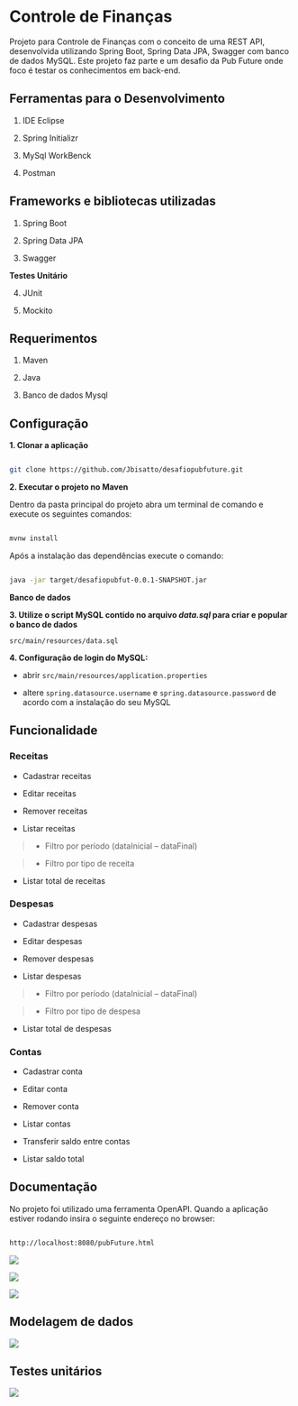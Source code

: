 # Controle de Finanças 

  

Projeto para Controle de Finanças com o conceito de uma REST API, desenvolvida utilizando Spring Boot, Spring Data JPA, Swagger com banco de dados MySQL. Este projeto faz parte e um desafio da Pub Future onde foco é testar os conhecimentos em back-end.  

  

## Ferramentas para o Desenvolvimento 

  

1. IDE Eclipse 

  

2. Spring Initializr 

  

3. MySql WorkBenck 

  

4. Postman 

  

## Frameworks e bibliotecas utilizadas 

  

1. Spring Boot 

  

2. Spring Data JPA 

  

3. Swagger 

  

**Testes Unitário** 

  

4. JUnit 

5. Mockito


## Requerimentos 

  

1. Maven 

  

2. Java 

  

3. Banco de dados Mysql 

  
  

## Configuração 

  

**1. Clonar a aplicação** 

  

```bash 

git clone https://github.com/Jbisatto/desafiopubfuture.git 

``` 

**2. Executar o projeto no Maven** 

  

Dentro da pasta principal do projeto abra um terminal de comando e execute os seguintes comandos: 

```bash 

mvnw install 

``` 

Após a instalação das dependências execute o comando:   

  

```bash 

java -jar target/desafiopubfut-0.0.1-SNAPSHOT.jar 

``` 

  

**Banco de dados** 

  

**3. Utilize o script MySQL contido no arquivo _data.sql_ para criar e popular o banco de dados** 

  

  `src/main/resources/data.sql` 

   

**4. Configuração de login do MySQL:** 

  

+ abrir `src/main/resources/application.properties` 

  

+ altere `spring.datasource.username` e `spring.datasource.password`  de acordo com a instalação do seu MySQL 

  

  

## Funcionalidade 

  

### Receitas 

  

*  Cadastrar receitas 

*  Editar receitas 

  

*  Remover receitas 

  

*  Listar receitas 

  >*  Filtro por período (dataInicial – dataFinal) 

  >*  Filtro por tipo de receita 

  

*  Listar total de receitas 

  

### Despesas 

  

* Cadastrar despesas 

  

*  Editar despesas 

  

*  Remover despesas 

  

*  Listar despesas 

  >*  Filtro por período (dataInicial – dataFinal) 

  >*  Filtro por tipo de despesa 

  

*  Listar total de despesas 

  

### Contas 

*  Cadastrar conta 

*  Editar conta 

*  Remover conta 

*  Listar contas 

*  Transferir saldo entre contas 

*  Listar saldo total 

  

## Documentação 

No projeto foi utilizado uma ferramenta OpenAPI. Quando a aplicação estiver rodando insira o seguinte endereço no browser: 

```bash 

http://localhost:8080/pubFuture.html 

``` 

![](https://github.com/Jbisatto/desafiopubfuture/blob/master/docs/telaPrincipal.png) 

![](https://github.com/Jbisatto/desafiopubfuture/blob/master/docs/telaPrincipal3.png) 

![](https://github.com/Jbisatto/desafiopubfuture/blob/master/docs/telaPrincipal2.png) 

  

## Modelagem de dados 

![](https://github.com/Jbisatto/desafiopubfuture/blob/master/docs/ModelagemDADOS.png) 

## Testes unitários 

![](https://github.com/Jbisatto/desafiopubfuture/blob/master/docs/TesteUnitario.png)